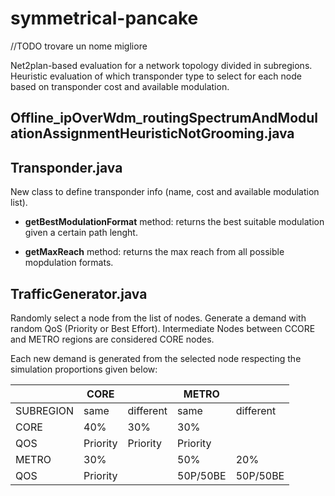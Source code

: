 # symmetrical-pancake
//TODO trovare un nome migliore

Net2plan-based evaluation for a network topology divided in subregions. Heuristic evaluation of which transponder type to select for each node based on transponder cost and available modulation.



## Offline\_ipOverWdm\_routingSpectrumAndModulationAssignmentHeuristicNotGrooming.java

## Transponder.java

New class to define transponder info (name, cost and available modulation list).

* **getBestModulationFormat** method: returns the best suitable modulation given a certain path lenght.

* **getMaxReach** method: returns the max reach from all possible mopdulation formats.

## TrafficGenerator.java

Randomly select a node from the list of nodes. Generate a demand with random QoS (Priority or Best Effort). Intermediate Nodes between CCORE and METRO regions are considered CORE nodes.

Each new demand is generated from the selected node respecting the simulation proportions given below:

|           | CORE     |           | METRO    |           |
| --------- | -------- | --------- | -------- | --------- |
| SUBREGION | same     | different | same     | different |
| CORE      | 40%      | 30%       | 30%      |           |
| QOS       | Priority | Priority  | Priority |           |
| METRO     | 30%      |           | 50%      | 20%       |
| QOS       | Priority |           | 50P/50BE | 50P/50BE  |

